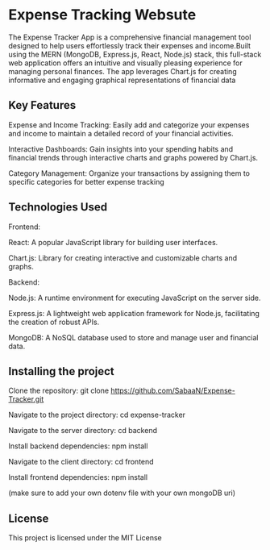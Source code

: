 # Expense Tracking Websute



The Expense Tracker App is a comprehensive financial management tool designed to help users effortlessly track their expenses and income.Built using the MERN (MongoDB, Express.js, React, Node.js) stack, this full-stack web application offers an intuitive and visually pleasing experience for managing personal finances. The app leverages Chart.js for creating informative and engaging graphical representations of financial data

## Key Features

Expense and Income Tracking: Easily add and categorize your expenses and income to maintain a detailed record of your financial activities.


Interactive Dashboards: Gain insights into your spending habits and financial trends through interactive charts and graphs powered by Chart.js.


Category Management: Organize your transactions by assigning them to specific categories for better expense tracking


## Technologies Used

Frontend:

React: A popular JavaScript library for building user interfaces.

Chart.js: Library for creating interactive and customizable charts and graphs.

Backend:

Node.js: A runtime environment for executing JavaScript on the server side.

Express.js: A lightweight web application framework for Node.js, facilitating the creation of robust APIs.

MongoDB: A NoSQL database used to store and manage user and financial data.

## Installing the project

Clone the repository: git clone https://github.com/SabaaN/Expense-Tracker.git

Navigate to the project directory: cd expense-tracker

Navigate to the server directory: cd backend

Install backend dependencies: npm install

Navigate to the client directory: cd frontend

Install frontend dependencies: npm install

(make sure to add your own dotenv file with your own mongoDB uri)


## License
This project is licensed under the MIT License


